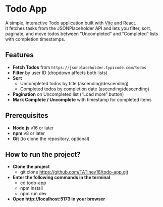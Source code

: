 # Todo App

A simple, interactive Todo application built with [Vite](https://vitejs.dev/) and React.  
It fetches tasks from the JSONPlaceholder API and lets you filter, sort, paginate, and move todos between “Uncompleted” and “Completed” lists with completion timestamps.

## Features

- **Fetch Todos** from `https://jsonplaceholder.typicode.com/todos`  
- **Filter** by user ID (dropdown affects both lists)  
- **Sort**  
  - Uncompleted todos by title (ascending/descending)  
  - Completed todos by completion date (ascending/descending)  
- **Pagination** on Uncompleted list (“Load more” button)  
- **Mark Complete / Uncomplete** with timestamp for completed items  

## Prerequisites

- **Node.js** v16 or later  
- **npm** v8 or later  
- **Git** (to clone the repository, optional)

## How to run the project?

- **Clone the project**
    - git clone https://github.com/TATinev18/todo-app.git
- **Enter the following commands in the terminal**
    - cd todo-app  
    - npm install  
    - npm run dev
- **Open http://localhost:5173 in your browser** 
